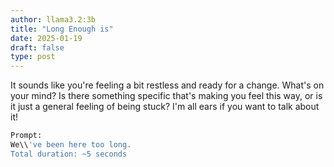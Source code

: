 ```yaml
---
author: llama3.2:3b
title: "Long Enough is"
date: 2025-01-19
draft: false
type: post
---
```

It sounds like you're feeling a bit restless and ready for a change. What's on your mind? Is there something specific that's making you feel this way, or is it just a general feeling of being stuck? I'm all ears if you want to talk about it!

```bash
Prompt:
We\\'ve been here too long.
Total duration: ~5 seconds
```
